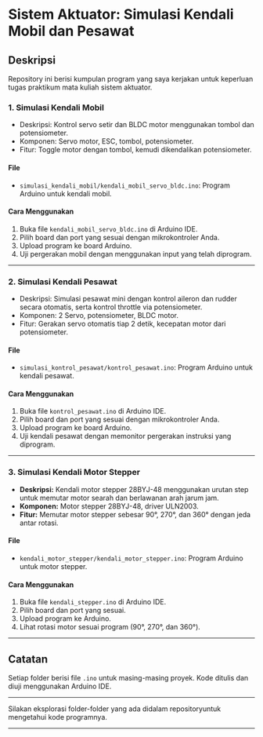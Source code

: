 # Sistem Aktuator: Simulasi Kendali Mobil dan Pesawat

## Deskripsi
Repository ini berisi kumpulan program yang saya kerjakan untuk keperluan tugas praktikum mata kuliah sistem aktuator.

### 1. Simulasi Kendali Mobil
- Deskripsi: Kontrol servo setir dan BLDC motor menggunakan tombol dan potensiometer.
- Komponen: Servo motor, ESC, tombol, potensiometer.
- Fitur: Toggle motor dengan tombol, kemudi dikendalikan potensiometer.

#### File
- `simulasi_kendali_mobil/kendali_mobil_servo_bldc.ino`: Program Arduino untuk kendali mobil.

#### Cara Menggunakan
1. Buka file `kendali_mobil_servo_bldc.ino` di Arduino IDE.
2. Pilih board dan port yang sesuai dengan mikrokontroler Anda.
3. Upload program ke board Arduino.
4. Uji pergerakan mobil dengan menggunakan input yang telah diprogram.

---

### 2. Simulasi Kendali Pesawat
- Deskripsi: Simulasi pesawat mini dengan kontrol aileron dan rudder secara otomatis, serta kontrol throttle via potensiometer.
- Komponen: 2 Servo, potensiometer, BLDC motor.
- Fitur: Gerakan servo otomatis tiap 2 detik, kecepatan motor dari potensiometer.

#### File
- `simulasi_kontrol_pesawat/kontrol_pesawat.ino`: Program Arduino untuk kendali pesawat.

#### Cara Menggunakan
1. Buka file `kontrol_pesawat.ino` di Arduino IDE.
2. Pilih board dan port yang sesuai dengan mikrokontroler Anda.
3. Upload program ke board Arduino.
4. Uji kendali pesawat dengan memonitor pergerakan instruksi yang diprogram.

---

### 3. Simulasi Kendali Motor Stepper
- **Deskripsi:** Kendali motor stepper 28BYJ-48 menggunakan urutan step untuk memutar motor searah dan berlawanan arah jarum jam.
- **Komponen:** Motor stepper 28BYJ-48, driver ULN2003.
- **Fitur:** Memutar motor stepper sebesar 90°, 270°, dan 360° dengan jeda antar rotasi.

#### File
- `kendali_motor_stepper/kendali_motor_stepper.ino`: Program Arduino untuk motor stepper.

#### Cara Menggunakan
1. Buka file `kendali_stepper.ino` di Arduino IDE.
2. Pilih board dan port yang sesuai.
3. Upload program ke Arduino.
4. Lihat rotasi motor sesuai program (90°, 270°, dan 360°).

---

## Catatan
Setiap folder berisi file `.ino` untuk masing-masing proyek. Kode ditulis dan diuji menggunakan Arduino IDE.

---
Silakan eksplorasi folder-folder yang ada didalam repositoryuntuk mengetahui kode programnya.

---
